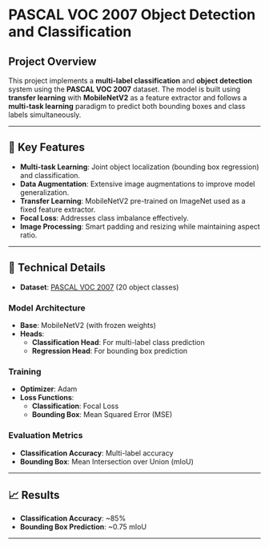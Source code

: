 # PASCAL VOC 2007 Object Detection and Classification

## Project Overview
This project implements a **multi-label classification** and **object detection** system using the **PASCAL VOC 2007** dataset. The model is built using **transfer learning** with **MobileNetV2** as a feature extractor and follows a **multi-task learning** paradigm to predict both bounding boxes and class labels simultaneously.

---

## 🔑 Key Features
- **Multi-task Learning**: Joint object localization (bounding box regression) and classification.
- **Data Augmentation**: Extensive image augmentations to improve model generalization.
- **Transfer Learning**: MobileNetV2 pre-trained on ImageNet used as a fixed feature extractor.
- **Focal Loss**: Addresses class imbalance effectively.
- **Image Processing**: Smart padding and resizing while maintaining aspect ratio.

---

## 🧠 Technical Details

- **Dataset**: [PASCAL VOC 2007](http://host.robots.ox.ac.uk/pascal/VOC/voc2007/) (20 object classes)

### Model Architecture
- **Base**: MobileNetV2 (with frozen weights)
- **Heads**:
  - **Classification Head**: For multi-label class prediction
  - **Regression Head**: For bounding box prediction

### Training
- **Optimizer**: Adam
- **Loss Functions**:
  - **Classification**: Focal Loss
  - **Bounding Box**: Mean Squared Error (MSE)

### Evaluation Metrics
- **Classification Accuracy**: Multi-label accuracy
- **Bounding Box**: Mean Intersection over Union (mIoU)

---

## 📈 Results
- **Classification Accuracy**: ~85%
- **Bounding Box Prediction**: ~0.75 mIoU

---

